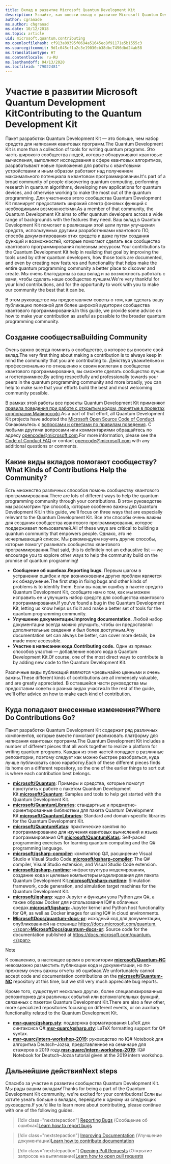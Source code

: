 ```yaml
---
title: Вклад в развитие Microsoft Quantum Development Kit
description: Узнайте, как внести вклад в развитие Microsoft Quantum Development Kit и в деятельность сообщества квантовой разработки.
author: cgranade
ms.author: chgranad
ms.date: 10/12/2018
ms.topic: article
uid: microsoft.quantum.contributing
ms.openlocfilehash: cf913a09395f0694a51645ec8f91171e5b1555c3
ms.sourcegitcommit: 9d1c045cf1a2c3e19030cb38dbc7496dbd24ab58
ms.translationtype: HT
ms.contentlocale: ru-RU
ms.lasthandoff: 04/13/2020
ms.locfileid: "79022481"
---
```

# <a name="contributing-to-the-quantum-development-kit"></a><span data-ttu-id="6732f-103">Участие в развитии Microsoft Quantum Development Kit</span><span class="sxs-lookup"><span data-stu-id="6732f-103">Contributing to the Quantum Development Kit</span></span>

<span data-ttu-id="6732f-104">Пакет разработки Quantum Development Kit — это больше, чем набор средств для написания квантовых программ.</span><span class="sxs-lookup"><span data-stu-id="6732f-104">The Quantum Development Kit is more than a collection of tools for writing quantum programs.</span></span>
<span data-ttu-id="6732f-105">Это часть широкого сообщества людей, которые обнаруживают квантовые вычисления, выполняют исследования в сфере квантовых алгоритмов, разрабатывают новые приложения для работы с квантовыми устройствами и иным образом работают над получением максимального потенциала в квантовом программировании.</span><span class="sxs-lookup"><span data-stu-id="6732f-105">It's part of a broad community of people discovering quantum computing, performing research in quantum algorithms, developing new applications for quantum devices, and otherwise working to make the most out of the quantum programming.</span></span>
<span data-ttu-id="6732f-106">Для участников этого сообщества Quantum Development Kit планирует предоставить широкий спектр фоновых функций с необходимыми возможностями.</span><span class="sxs-lookup"><span data-stu-id="6732f-106">As a member of that community, the Quantum Development Kit aims to offer quantum developers across a wide range of backgrounds with the features they need.</span></span>
<span data-ttu-id="6732f-107">Ваш вклад в Quantum Development Kit помогает в реализации этой цели путем улучшения средств, используемых другими разработчиками квантового ПО, способа документирования этих средств и даже путем создания функций и возможностей, которые помогают сделать все сообщество квантового программирования полезным ресурсом.</span><span class="sxs-lookup"><span data-stu-id="6732f-107">Your contributions to the Quantum Development Kit help in realizing that goal by improving the tools used by other quantum developers, how those tools are documented, and even by creating new features and functionality that helps make the entire quantum programming community a better place to discover and create.</span></span>
<span data-ttu-id="6732f-108">Мы очень благодарны за ваш вклад и за возможность работать с вами, чтобы сделать наше сообщество лучшим.</span><span class="sxs-lookup"><span data-stu-id="6732f-108">We're very thankful for your kind contributions, and for the opportunity to work with you to make our community the best that it can be.</span></span>

<span data-ttu-id="6732f-109">В этом руководстве мы предоставляем советы о том, как сделать вашу публикацию полезной для более широкой аудитории сообщества квантового программирования.</span><span class="sxs-lookup"><span data-stu-id="6732f-109">In this guide, we provide some advice on how to make your contribution as useful as possible to the broader quantum programming community.</span></span>

## <a name="building-community"></a><span data-ttu-id="6732f-110">Создание сообщества</span><span class="sxs-lookup"><span data-stu-id="6732f-110">Building Community</span></span>

<span data-ttu-id="6732f-111">Очень важно всегда помнить о сообществе, в которое вы вносите свой вклад.</span><span class="sxs-lookup"><span data-stu-id="6732f-111">The very first thing about making a contribution is to always keep in mind the community that you are contributing to.</span></span>
<span data-ttu-id="6732f-112">Действуя уважительно и профессионально по отношению к своим коллегам в сообществе квантового программирования, вы сможете сделать сообщество лучше и гостеприимнее.</span><span class="sxs-lookup"><span data-stu-id="6732f-112">By acting respectfully and professionally towards your peers in the quantum programming community and more broadly, you can help to make sure that your efforts build the best and most welcoming community possible.</span></span>

<span data-ttu-id="6732f-113">В рамках этой работы все проекты Quantum Development Kit применяют [правила поведения при работе с открытым кодом, принятые в проектах корпорации Майкрософт](https://opensource.microsoft.com/codeofconduct/).</span><span class="sxs-lookup"><span data-stu-id="6732f-113">As a part of that effort, all Quantum Development Kit projects have adopted the [Microsoft Open Source Code of Conduct](https://opensource.microsoft.com/codeofconduct/).</span></span>
<span data-ttu-id="6732f-114">Ознакомьтесь с [вопросами и ответами по правилам поведения](https://opensource.microsoft.com/codeofconduct/faq/). С любыми другими вопросами или комментариями обращайтесь по адресу [opencode@microsoft.com](mailto:opencode@microsoft.com).</span><span class="sxs-lookup"><span data-stu-id="6732f-114">For more information, please see the [Code of Conduct FAQ](https://opensource.microsoft.com/codeofconduct/faq/) or contact [opencode@microsoft.com](mailto:opencode@microsoft.com) with any additional questions or comments.</span></span>

## <a name="what-kinds-of-contributions-help-the-community"></a><span data-ttu-id="6732f-115">Какие виды вкладов помогают сообществу?</span><span class="sxs-lookup"><span data-stu-id="6732f-115">What Kinds of Contributions Help the Community?</span></span>

<span data-ttu-id="6732f-116">Есть множество различных способов помочь сообществу квантового программирования.</span><span class="sxs-lookup"><span data-stu-id="6732f-116">There are lots of different ways to help the quantum programming community through your contributions.</span></span>
<span data-ttu-id="6732f-117">В этом руководстве мы рассмотрим три способа, которые особенно важны для Quantum Development Kit.</span><span class="sxs-lookup"><span data-stu-id="6732f-117">In this guide, we'll focus on three ways that are especially relevant to the Quantum Development Kit.</span></span>
<span data-ttu-id="6732f-118">Все эти способы очень важны для создания сообщества квантового программирования, которое поддерживает пользователей.</span><span class="sxs-lookup"><span data-stu-id="6732f-118">All of these ways are critical to building a quantum community that empowers people.</span></span>
<span data-ttu-id="6732f-119">Однако, это не исчерпывающий список. Мы рекомендуем изучить другие способы, которые помогут развивать сообщество квантового программирования.</span><span class="sxs-lookup"><span data-stu-id="6732f-119">That said, this is definitely not an exhaustive list — we encourage you to explore other ways to help the community build on the promise of quantum programming!</span></span>

- <span data-ttu-id="6732f-120">**Сообщение об ошибках.**</span><span class="sxs-lookup"><span data-stu-id="6732f-120">**Reporting bugs.**</span></span> <span data-ttu-id="6732f-121">Первым шагом в устранении ошибок и при возникновении других проблем является их обнаружение.</span><span class="sxs-lookup"><span data-stu-id="6732f-121">The first step in fixing bugs and other kinds of problems is to identify them.</span></span> <span data-ttu-id="6732f-122">Если вы нашли ошибку в пакете средств Quantum Development Kit, сообщите нам о том, как мы можем исправить ее и улучшить набор средств для сообщества квантового программирования.</span><span class="sxs-lookup"><span data-stu-id="6732f-122">If you've found a bug in the Quantum Development Kit, letting us know helps us fix it and make a better set of tools for the quantum programming community.</span></span>
- <span data-ttu-id="6732f-123">**Улучшение документации.**</span><span class="sxs-lookup"><span data-stu-id="6732f-123">**Improving documentation.**</span></span> <span data-ttu-id="6732f-124">Любой набор документации всегда можно улучшить, чтобы он предоставлял дополнительные сведения и был более доступным.</span><span class="sxs-lookup"><span data-stu-id="6732f-124">Any documentation set can always be better, can cover more details, be made more accessible.</span></span>
- <span data-ttu-id="6732f-125">**Участие в написании кода.**</span><span class="sxs-lookup"><span data-stu-id="6732f-125">**Contributing code.**</span></span> <span data-ttu-id="6732f-126">Один из прямых способов участия — добавление нового кода в Quantum Development Kit.</span><span class="sxs-lookup"><span data-stu-id="6732f-126">Of course, one of the most direct ways to contribute is by adding new code to the Quantum Development Kit.</span></span>

<span data-ttu-id="6732f-127">Различные виды публикаций являются чрезвычайно ценными и очень важны.</span><span class="sxs-lookup"><span data-stu-id="6732f-127">These different kinds of contributions are all immensely valuable, and are greatly appreciated.</span></span>
<span data-ttu-id="6732f-128">В оставшейся части руководства мы предоставим советы о разных видах участия.</span><span class="sxs-lookup"><span data-stu-id="6732f-128">In the rest of the guide, we'll offer advice on how to make each kind of contribution.</span></span>

## <a name="where-do-contributions-go"></a><span data-ttu-id="6732f-129">Куда попадают внесенные изменения?</span><span class="sxs-lookup"><span data-stu-id="6732f-129">Where Do Contributions Go?</span></span>

<span data-ttu-id="6732f-130">Пакет разработки Quantum Development Kit содержит ряд различных компонентов, которые вместе помогают реализовать платформу для написания квантовых программ.</span><span class="sxs-lookup"><span data-stu-id="6732f-130">The Quantum Development Kit includes a number of different pieces that all work together to realize a platform for writing quantum programs.</span></span>
<span data-ttu-id="6732f-131">Каждая из этих частей попадает в различные репозитории, поэтому следует как можно быстрее разобраться, куда лучше публиковать свою наработку.</span><span class="sxs-lookup"><span data-stu-id="6732f-131">Each of these different pieces finds its home on a different repository, so the one of the earlier things to sort out is where each contribution best belongs.</span></span>

- <span data-ttu-id="6732f-132">[**microsoft/Quantum**](https://github.com/Microsoft/Quantum): Примеры и средства, которые помогут приступить к работе с пакетом Quantum Development Kit.</span><span class="sxs-lookup"><span data-stu-id="6732f-132">[**microsoft/Quantum**](https://github.com/Microsoft/Quantum): Samples and tools to help get started with the Quantum Development Kit.</span></span>
- <span data-ttu-id="6732f-133">[**microsoft/QuantumLibraries**](https://github.com/Microsoft/QuantumLibraries): стандартные и предметно-ориентированные библиотеки для пакета Quantum Development Kit.</span><span class="sxs-lookup"><span data-stu-id="6732f-133">[**microsoft/QuantumLibraries**](https://github.com/Microsoft/QuantumLibraries): Standard and domain-specific libraries for the Quantum Development Kit.</span></span>
- <span data-ttu-id="6732f-134">[**microsoft/QuantumKatas**](https://github.com/Microsoft/QuantumKatas): практические занятия по программированию для изучения квантовых вычислений и языка программирования Q#.</span><span class="sxs-lookup"><span data-stu-id="6732f-134">[**microsoft/QuantumKatas**](https://github.com/Microsoft/QuantumKatas): Self-paced programming exercises for learning quantum computing and the Q# programming language.</span></span>
- <span data-ttu-id="6732f-135">[**microsoft/qsharp-compiler**](https://github.com/microsoft/qsharp-compiler): компилятор Q#, расширение Visual Studio и Visual Studio Code.</span><span class="sxs-lookup"><span data-stu-id="6732f-135">[**microsoft/qsharp-compiler**](https://github.com/microsoft/qsharp-compiler): The Q# compiler, Visual Studio extension, and Visual Studio Code extension.</span></span>
- <span data-ttu-id="6732f-136">[**microsoft/qsharp-runtime**](https://github.com/microsoft/qsharp-runtime): инфраструктура моделирования, создание кода и целевые компьютеры моделирования для пакета Quantum Development Kit.</span><span class="sxs-lookup"><span data-stu-id="6732f-136">[**microsoft/qsharp-runtime**](https://github.com/microsoft/qsharp-runtime): Simulation framework, code generation, and simulation target machines for the Quantum Development Kit.</span></span>
- <span data-ttu-id="6732f-137">[**microsoft/iqsharp**](https://github.com/microsoft/iqsharp): ядро Jupyter и функции узла Python для Q#, а также образы Docker для использования IQ# в облачных средах.</span><span class="sxs-lookup"><span data-stu-id="6732f-137">[**microsoft/iqsharp**](https://github.com/microsoft/iqsharp): Jupyter kernel and Python host functionality for Q#, as well as Docker images for using IQ# in cloud environments.</span></span>
- <span data-ttu-id="6732f-138">[**MicrosoftDocs/quantum-docs-pr**](https://github.com/MicrosoftDocs/quantum-docs-pr): исходный код для документации, опубликованной на странице https://docs.microsoft.com/quantum.</span><span class="sxs-lookup"><span data-stu-id="6732f-138">[**MicrosoftDocs/quantum-docs-pr**](https://github.com/MicrosoftDocs/quantum-docs-pr): Source code for the documentation published at https://docs.microsoft.com/quantum.</span></span>

> [!NOTE]
> <span data-ttu-id="6732f-139">К сожалению, в настоящее время в репозитории [**microsoft/Quantum-NC**](https://github.com/microsoft/Quantum-NC) невозможно разместить публикации кода и документации, но по-прежнему очень важны отчеты об ошибках.</span><span class="sxs-lookup"><span data-stu-id="6732f-139">We unfortunately cannot accept code and documentation contributions on the [**microsoft/Quantum-NC**](https://github.com/microsoft/Quantum-NC) repository at this time, but we still very much appreciate bug reports.</span></span>

<span data-ttu-id="6732f-140">Кроме того, существует несколько других, более специализированных репозиториев для различных событий или вспомогательных функций, связанных с пакетом Quantum Development Kit.</span><span class="sxs-lookup"><span data-stu-id="6732f-140">There are also a few other, more specialized repositories focusing on different events, or on auxiliary functionality related to the Quantum Development Kit.</span></span>

- <span data-ttu-id="6732f-141">[**msr-quarc/qsharp.sty**](https://github.com/msr-quarc/qsharp.sty): поддержка форматирования LaTeX для синтаксиса Q#.</span><span class="sxs-lookup"><span data-stu-id="6732f-141">[**msr-quarc/qsharp.sty**](https://github.com/msr-quarc/qsharp.sty): LaTeX formatting support for Q# syntax.</span></span>
- <span data-ttu-id="6732f-142">[**msr-quarc/intern-workshop-2019**](https://github.com/msr-quarc/intern-workshop-2019): руководство по IQ# Notebook для алгоритма Deutsch–Jozsa, представленное на семинаре для стажеров в 2019 году.</span><span class="sxs-lookup"><span data-stu-id="6732f-142">[**msr-quarc/intern-workshop-2019**](https://github.com/msr-quarc/intern-workshop-2019): IQ# Notebook for Deutsch–Jozsa tutorial given at the 2019 intern workshop.</span></span>

## <a name="next-steps"></a><span data-ttu-id="6732f-143">Дальнейшие действия</span><span class="sxs-lookup"><span data-stu-id="6732f-143">Next steps</span></span>

<span data-ttu-id="6732f-144">Спасибо за участие в развитии сообщества Quantum Development Kit. Мы рады вашим вкладам!</span><span class="sxs-lookup"><span data-stu-id="6732f-144">Thanks for being a part of the Quantum Development Kit community, we're excited for your contributions!</span></span>
<span data-ttu-id="6732f-145">Если вы хотите узнать больше о вкладах, перейдите к одному из следующих руководств.</span><span class="sxs-lookup"><span data-stu-id="6732f-145">If you'd like to learn more about contributing, please continue with one of the following guides.</span></span>

> [!div class="nextstepaction"]
> <span data-ttu-id="6732f-146">[Reporting Bugs](xref:microsoft.quantum.contributing.reporting) (Сообщение об ошибках)</span><span class="sxs-lookup"><span data-stu-id="6732f-146">[Learn how to report bugs](xref:microsoft.quantum.contributing.reporting)</span></span>

> [!div class="nextstepaction"]
> <span data-ttu-id="6732f-147">[Improving Documentation](xref:microsoft.quantum.contributing.docs) (Улучшение документации)</span><span class="sxs-lookup"><span data-stu-id="6732f-147">[Learn how to contribute documentation](xref:microsoft.quantum.contributing.docs)</span></span>

> [!div class="nextstepaction"]
> <span data-ttu-id="6732f-148">[Opening Pull Requests](xref:microsoft.quantum.contributing.pulls) (Открытие запросов на вытягивание)</span><span class="sxs-lookup"><span data-stu-id="6732f-148">[Learn how to open pull requests](xref:microsoft.quantum.contributing.pulls)</span></span>
